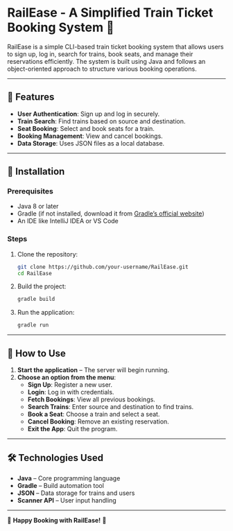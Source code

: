 # RailEase - A Simplified Train Ticket Booking System 🚆

RailEase is a simple CLI-based train ticket booking system that allows users to sign up, log in, search for trains, book seats, and manage their reservations efficiently. The system is built using Java and follows an object-oriented approach to structure various booking operations.

---

## 🚀 Features

- **User Authentication**: Sign up and log in securely.
- **Train Search**: Find trains based on source and destination.
- **Seat Booking**: Select and book seats for a train.
- **Booking Management**: View and cancel bookings.
- **Data Storage**: Uses JSON files as a local database.

---

## 🔧 Installation

### **Prerequisites**
- Java 8 or later
- Gradle (if not installed, download it from [Gradle’s official website](https://gradle.org/))
- An IDE like IntelliJ IDEA or VS Code

### **Steps**
1. Clone the repository:
   ```bash
   git clone https://github.com/your-username/RailEase.git
   cd RailEase
   ```

2. Build the project:
   ```bash
   gradle build
   ```

3. Run the application:
   ```bash
   gradle run
   ```

---

## 📌 How to Use

1. **Start the application** – The server will begin running.
2. **Choose an option from the menu**:
   - **Sign Up**: Register a new user.
   - **Login**: Log in with credentials.
   - **Fetch Bookings**: View all previous bookings.
   - **Search Trains**: Enter source and destination to find trains.
   - **Book a Seat**: Choose a train and select a seat.
   - **Cancel Booking**: Remove an existing reservation.
   - **Exit the App**: Quit the program.

---

## 🛠️ Technologies Used

- **Java** – Core programming language
- **Gradle** – Build automation tool
- **JSON** – Data storage for trains and users
- **Scanner API** – User input handling

---

🚀 **Happy Booking with RailEase!** 🚆
